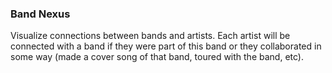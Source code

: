 ### Band Nexus

Visualize connections between bands and artists. Each artist will be
connected with a band if they were part of this band or they
collaborated in some way (made a cover song of that band, toured with
the band, etc).
